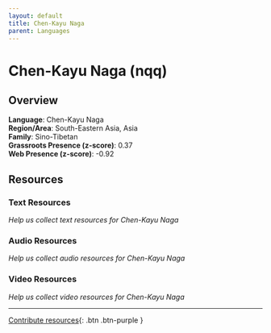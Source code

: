 ```yaml
---
layout: default
title: Chen-Kayu Naga
parent: Languages
---
```


# Chen-Kayu Naga (nqq)

## Overview

**Language**: Chen-Kayu Naga  
**Region/Area**: South-Eastern Asia, Asia  
**Family**: Sino-Tibetan  
**Grassroots Presence (z-score)**: 0.37  
**Web Presence (z-score)**: -0.92  

## Resources

### Text Resources
*Help us collect text resources for Chen-Kayu Naga*

### Audio Resources
*Help us collect audio resources for Chen-Kayu Naga*

### Video Resources
*Help us collect video resources for Chen-Kayu Naga*

---

[Contribute resources](https://forms.office.com/e/1SfLJx3u1r){: .btn .btn-purple }
